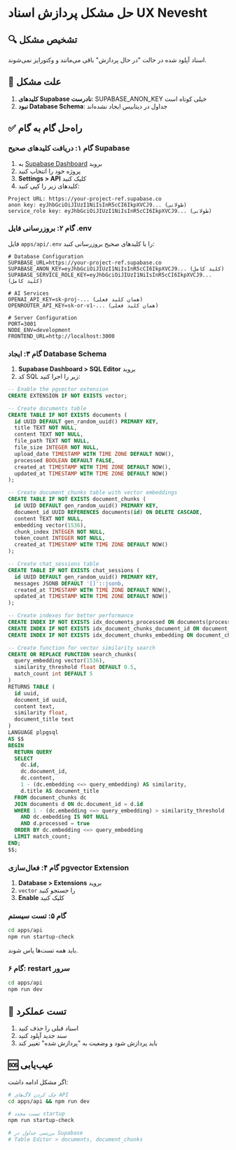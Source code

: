 # حل مشکل پردازش اسناد UX Nevesht

## 🔍 تشخیص مشکل
اسناد آپلود شده در حالت "در حال پردازش" باقی می‌مانند و وکتورایز نمی‌شوند.

## 🧩 علت مشکل
1. **کلیدهای Supabase نادرست**: SUPABASE_ANON_KEY خیلی کوتاه است
2. **نبود Database Schema**: جداول در دیتابیس ایجاد نشده‌اند

## ✅ راه‌حل گام به گام

### گام ۱: دریافت کلیدهای صحیح Supabase

1. به [Supabase Dashboard](https://supabase.com/dashboard) بروید
2. پروژه خود را انتخاب کنید
3. **Settings > API** کلیک کنید
4. کلیدهای زیر را کپی کنید:

```
Project URL: https://your-project-ref.supabase.co
anon key: eyJhbGciOiJIUzI1NiIsInR5cCI6IkpXVCJ9... (طولانی)
service_role key: eyJhbGciOiJIUzI1NiIsInR5cCI6IkpXVCJ9... (طولانی)
```

### گام ۲: بروزرسانی فایل .env

فایل `apps/api/.env` را با کلیدهای صحیح بروزرسانی کنید:

```env
# Database Configuration
SUPABASE_URL=https://your-project-ref.supabase.co
SUPABASE_ANON_KEY=eyJhbGciOiJIUzI1NiIsInR5cCI6IkpXVCJ9... (کلید کامل)
SUPABASE_SERVICE_ROLE_KEY=eyJhbGciOiJIUzI1NiIsInR5cCI6IkpXVCJ9... (کلید کامل)

# AI Services
OPENAI_API_KEY=sk-proj-... (همان کلید فعلی)
OPENROUTER_API_KEY=sk-or-v1-... (همان کلید فعلی)

# Server Configuration
PORT=3001
NODE_ENV=development
FRONTEND_URL=http://localhost:3000
```

### گام ۳: ایجاد Database Schema

1. **Supabase Dashboard > SQL Editor** بروید
2. کد SQL زیر را اجرا کنید:

```sql
-- Enable the pgvector extension
CREATE EXTENSION IF NOT EXISTS vector;

-- Create documents table
CREATE TABLE IF NOT EXISTS documents (
  id UUID DEFAULT gen_random_uuid() PRIMARY KEY,
  title TEXT NOT NULL,
  content TEXT NOT NULL,
  file_path TEXT NOT NULL,
  file_size INTEGER NOT NULL,
  upload_date TIMESTAMP WITH TIME ZONE DEFAULT NOW(),
  processed BOOLEAN DEFAULT FALSE,
  created_at TIMESTAMP WITH TIME ZONE DEFAULT NOW(),
  updated_at TIMESTAMP WITH TIME ZONE DEFAULT NOW()
);

-- Create document_chunks table with vector embeddings
CREATE TABLE IF NOT EXISTS document_chunks (
  id UUID DEFAULT gen_random_uuid() PRIMARY KEY,
  document_id UUID REFERENCES documents(id) ON DELETE CASCADE,
  content TEXT NOT NULL,
  embedding vector(1536),
  chunk_index INTEGER NOT NULL,
  token_count INTEGER NOT NULL,
  created_at TIMESTAMP WITH TIME ZONE DEFAULT NOW()
);

-- Create chat_sessions table
CREATE TABLE IF NOT EXISTS chat_sessions (
  id UUID DEFAULT gen_random_uuid() PRIMARY KEY,
  messages JSONB DEFAULT '[]'::jsonb,
  created_at TIMESTAMP WITH TIME ZONE DEFAULT NOW(),
  updated_at TIMESTAMP WITH TIME ZONE DEFAULT NOW()
);

-- Create indexes for better performance
CREATE INDEX IF NOT EXISTS idx_documents_processed ON documents(processed);
CREATE INDEX IF NOT EXISTS idx_document_chunks_document_id ON document_chunks(document_id);
CREATE INDEX IF NOT EXISTS idx_document_chunks_embedding ON document_chunks USING ivfflat (embedding vector_cosine_ops);

-- Create function for vector similarity search
CREATE OR REPLACE FUNCTION search_chunks(
  query_embedding vector(1536),
  similarity_threshold float DEFAULT 0.5,
  match_count int DEFAULT 5
)
RETURNS TABLE (
  id uuid,
  document_id uuid,
  content text,
  similarity float,
  document_title text
)
LANGUAGE plpgsql
AS $$
BEGIN
  RETURN QUERY
  SELECT
    dc.id,
    dc.document_id,
    dc.content,
    1 - (dc.embedding <=> query_embedding) AS similarity,
    d.title AS document_title
  FROM document_chunks dc
  JOIN documents d ON dc.document_id = d.id
  WHERE 1 - (dc.embedding <=> query_embedding) > similarity_threshold
    AND dc.embedding IS NOT NULL
    AND d.processed = true
  ORDER BY dc.embedding <=> query_embedding
  LIMIT match_count;
END;
$$;
```

### گام ۴: فعال‌سازی pgvector Extension

1. **Database > Extensions** بروید
2. `vector` را جستجو کنید
3. **Enable** کلیک کنید

### گام ۵: تست سیستم

```bash
cd apps/api
npm run startup-check
```

باید همه تست‌ها پاس شوند.

### گام ۶: restart سرور

```bash
cd apps/api
npm run dev
```

## 🔄 تست عملکرد

1. اسناد قبلی را حذف کنید
2. سند جدید آپلود کنید
3. باید پردازش شود و وضعیت به "پردازش شده" تغییر کند

## 🆘 عیب‌یابی

اگر مشکل ادامه داشت:

```bash
# چک کردن لاگ‌های API
cd apps/api && npm run dev

# تست مجدد startup
npm run startup-check

# بررسی جداول در Supabase
# Table Editor > documents, document_chunks
```

